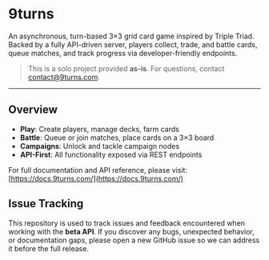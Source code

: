 # 9turns

An asynchronous, turn-based 3×3 grid card game inspired by Triple Triad. Backed by a fully API-driven server, players collect, trade, and battle cards, queue matches, and track progress via developer-friendly endpoints.

> This is a solo project provided **as-is**. For questions, contact [contact@9turns.com](mailto:contact@9turns.com).

---

## Overview

- **Play**: Create players, manage decks, farm cards  
- **Battle**: Queue or join matches, place cards on a 3×3 board  
- **Campaigns**: Unlock and tackle campaign nodes  
- **API-First**: All functionality exposed via REST endpoints  

For full documentation and API reference, please visit:  [https://docs.9turns.com/](https://docs.9turns.com/)

## Issue Tracking

This repository is used to track issues and feedback encountered when working with the **beta API**. If you discover any bugs, unexpected behavior, or documentation gaps, please open a new GitHub issue so we can address it before the full release.
